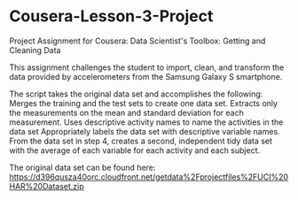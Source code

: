 # Cousera-Lesson-3-Project
Project Assignment for Cousera: Data Scientist's Toolbox: Getting and Cleaning Data

This assignment challenges the student to import, clean, and transform the data provided by accelerometers from the Samsung Galaxy S smartphone.

The script takes the original data set and accomplishes the following:
Merges the training and the test sets to create one data set.
Extracts only the measurements on the mean and standard deviation for each measurement.
Uses descriptive activity names to name the activities in the data set
Appropriately labels the data set with descriptive variable names.
From the data set in step 4, creates a second, independent tidy data set with the average of each variable for each activity and each subject.

The original data set can be found here:
https://d396qusza40orc.cloudfront.net/getdata%2Fprojectfiles%2FUCI%20HAR%20Dataset.zip
